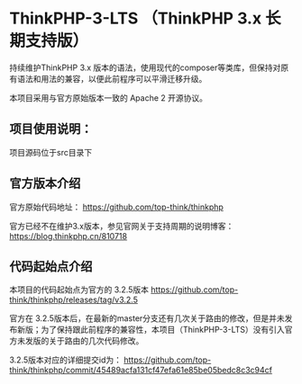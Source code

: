 # ThinkPHP-3-LTS    （ThinkPHP 3.x 长期支持版）

持续维护ThinkPHP 3.x 版本的语法，使用现代的composer等类库，但保持对原有语法和用法的兼容，以便此前程序可以平滑迁移升级。

本项目采用与官方原始版本一致的 Apache 2 开源协议。

项目使用说明：
------------

项目源码位于src目录下


官方版本介绍
------------

官方原始代码地址：  https://github.com/top-think/thinkphp 

官方已经不在维护3.x版本，参见官网关于支持周期的说明博客：https://blog.thinkphp.cn/810718 

代码起始点介绍
--------------

本项目的代码起始点为官方的  3.2.5版本 https://github.com/top-think/thinkphp/releases/tag/v3.2.5 

官方在 3.2.5版本后，在最新的master分支还有几次关于路由的修改，但是并未发布新版；为了保持跟此前程序的兼容性，本项目（ThinkPHP-3-LTS）没有引入官方未发版的关于路由的几次代码修改。

3.2.5版本对应的详细提交id为： https://github.com/top-think/thinkphp/commit/45489acfa131cf47efa61e85be05bedc8c3c94cf

